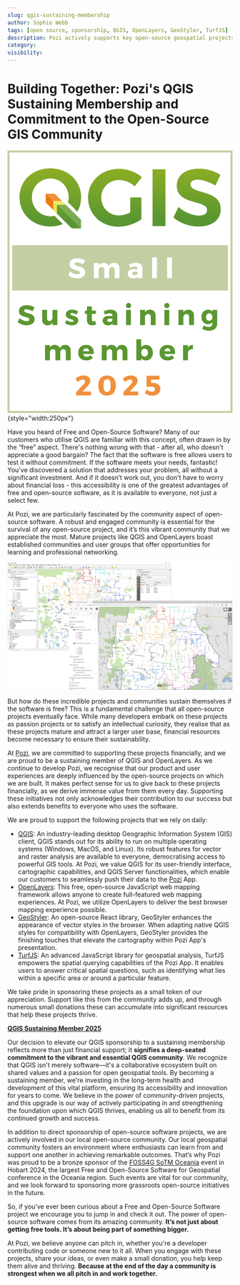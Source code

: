 ```yaml
---
slug: qgis-sustaining-membership
author: Sophie Webb
tags: [open source, sponsorship, QGIS, OpenLayers, GeoStyler, TurfJS]
description: Pozi actively supports key open-source geospatial projects, including QGIS and OpenLayers. Discover how we’re contributing to a stronger open-source community.
category:
visibility:
---
```


# Building Together: Pozi's QGIS Sustaining Membership and Commitment to the Open-Source GIS Community

![](../static/img/qgis_small_sustaining-member_2025_highres.png){style="width:250px"}

Have you heard of Free and Open-Source Software? Many of our customers who utilise QGIS are familiar with this concept, often drawn in by the “free” aspect. There's nothing wrong with that - after all, who doesn't appreciate a good bargain? The fact that the software is free allows users to test it without commitment. If the software meets your needs, fantastic! You've discovered a solution that addresses your problem, all without a significant investment. And if it doesn’t work out, you don't have to worry about financial loss - this accessibility is one of the greatest advantages of free and open-source software, as it is available to everyone, not just a select few.

At Pozi, we are particularly fascinated by the community aspect of open-source software. A robust and engaged community is essential for the survival of any open-source project, and it’s this vibrant community that we appreciate the most. Mature projects like QGIS and OpenLayers boast established communities and user groups that offer opportunities for learning and professional networking.

![](/static/img/screenshots/qgis-to-pozi.png)

But how do these incredible projects and communities sustain themselves if the software is free? This is a fundamental challenge that all open-source projects eventually face. While many developers embark on these projects as passion projects or to satisfy an intellectual curiosity, they realise that as these projects mature and attract a larger user base, financial resources become necessary to ensure their sustainability.

At [Pozi](https://pozi.com/), we are committed to supporting these projects financially, and we are proud to be a sustaining member of QGIS and OpenLayers. As we continue to develop Pozi, we recognise that our product and user experiences are deeply influenced by the open-source projects on which we are built. It makes perfect sense for us to give back to these projects financially, as we derive immense value from them every day. Supporting these initiatives not only acknowledges their contribution to our success but also extends benefits to everyone who uses the software.

We are proud to support the following projects that we rely on daily:

- [QGIS](https://qgis.org/): An industry-leading desktop Geographic Information System (GIS) client, QGIS stands out for its ability to run on multiple operating systems (Windows, MacOS, and Linux). Its robust features for vector and raster analysis are available to everyone, democratising access to powerful GIS tools. At Pozi, we value QGIS for its user-friendly interface, cartographic capabilities, and QGIS Server functionalities, which enable our customers to seamlessly push their data to the [Pozi](https://pozi.com/qgis/) App.
- [OpenLayers](https://openlayers.org/): This free, open-source JavaScript web mapping framework allows anyone to create full-featured web mapping experiences. At Pozi, we utilize OpenLayers to deliver the best browser mapping experience possible.
- [GeoStyler](https://geostyler.org/): An open-source React library, GeoStyler enhances the appearance of vector styles in the browser. When adapting native QGIS styles for compatibility with OpenLayers, GeoStyler provides the finishing touches that elevate the cartography within Pozi App's presentation.
- [TurfJS](https://turfjs.org/): An advanced JavaScript library for geospatial analysis, TurfJS empowers the spatial querying capabilities of the Pozi App. It enables users to answer critical spatial questions, such as identifying what lies within a specific area or around a particular feature.

We take pride in sponsoring these projects as a small token of our appreciation. Support like this from the community adds up, and through numerous small donations these can accumulate into significant resources that help these projects thrive.

**[QGIS Sustaining Member 2025](https://qgis.org/funding/membership/members/)**

Our decision to elevate our QGIS sponsorship to a sustaining membership reflects more than just financial support; it **signifies a deep-seated commitment to the vibrant and essential QGIS community**. We recognize that QGIS isn't merely software—it's a collaborative ecosystem built on shared values and a passion for open geospatial tools. By becoming a sustaining member, we're investing in the long-term health and development of this vital platform, ensuring its accessibility and innovation for years to come. We believe in the power of community-driven projects, and this upgrade is our way of actively participating in and strengthening the foundation upon which QGIS thrives, enabling us all to benefit from its continued growth and success.

In addition to direct sponsorship of open-source software projects, we are actively involved in our local open-source community. Our local geospatial community fosters an environment where enthusiasts can learn from and support one another in achieving remarkable outcomes. That’s why Pozi was proud to be a bronze sponsor of the [FOSS4G SoTM Oceania](https://2024.foss4g-oceania.org/) event in Hobart 2024, the largest Free and Open-Source Software for Geospatial conference in the Oceania region. Such events are vital for our community, and we look forward to sponsoring more grassroots open-source initiatives in the future.

So, if you’ve ever been curious about a Free and Open-Source Software project we encourage you to jump in and check it out. The power of open-source software comes from its amazing community. **It’s not just about getting free tools. It’s about being part of something bigger.**

At Pozi, we believe anyone can pitch in, whether you're a developer contributing code or someone new to it all. When you engage with these projects, share your ideas, or even make a small donation, you help keep them alive and thriving. **Because at the end of the day a community is strongest when we all pitch in and work together.**
